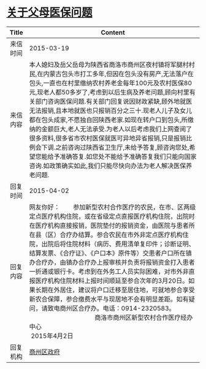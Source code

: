 # <a href="http://www.shangluo.gov.cn/zmhd/ldxxxx.jsp?urltype=leadermail.LeaderMailContentUrl&wbtreeid=1112&leadermailid=3022">关于父母医保问题</a>
|Title|Content|
|:---:|---|
|来信时间|2015-03-19|
|来信内容|本人媳妇及岳父岳母为陕西省商洛市商州区夜村镇将军腿村村民,在内蒙古包头市打工多年,但因在包头没有房产,无法落户在包头,一直也在村里缴纳农村养老金每年100元及农村医保80元,现老人都50多岁了,考虑到以后生病及养老问题,顾向村里有关部门咨询医保问题.有关部门回复说因财政紧缺,顾外地就医无法报销,且本地就医也只报销百分之三十.现老人儿子及女儿都在包头成家,不愿独自回陕西老家.如现在转户口到包头,所缴纳的金额巨大,老人无法承受.为老人以后考虑我们上网查阅了很多资料,很多省市农村医保就医可异地异省报销,只是报销比例会下调.之前咨询过陕西省卫生厅,未给予答复,顾咨询您处,希望您能给予准确答复.如您处不能给予准确答复我们只能向国家咨询.如政策确实如此,我们只能尽快向办法为老人解决医保养老问题.|
|回复时间|2015-04-02|
|回复内容|网友你好：        参加新型农村合作医疗的农民，在市、区两级定点医疗机构住院，或在省级定点直报医疗机构住院，出院时在医疗机构直接报销，医院垫付的报销资金，由医院与患者所在县（区）合疗办结算。参合农民在市外非定点医疗机构住院，出院后将住院材料（病历、费用清单复印件；诊断证明、结算发票、《合疗证》、《户口本》原件等）交患者户口所在镇办合疗办，由镇办合疗办上报审核并负责将报销资金打入患者一折通或银行卡。考虑到在外务工人员实际困难，对市外非直报医疗机构住院材料上报时间顺延至参合次年的3月20日。如果长期在外居住，建议将户口迁移至居住地，可就地参合享受新农合保障，参合缴费水平与现居地不会有明显差距。如有疑问，请致电商州区合疗办。电话：0914-2320583。　　　　　　　　　　　　                                    　商洛市商州区新型农村合作医疗经办中心　　　　　　　　　　　　　                                             2015年4月2日|
|回复机构|<a href="../../categories/agencies/商州区政府.md">商州区政府</a>|